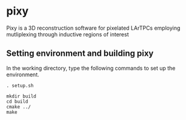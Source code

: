 # pixy

Pixy is a 3D reconstruction software for pixelated LArTPCs employing mutliplexing through inductive regions of interest

## Setting environment and building pixy

In the working directory, type the following commands to set up the environment.

```
. setup.sh

mkdir build
cd build
cmake ../
make
```

